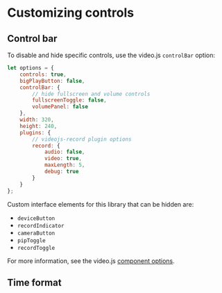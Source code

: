 # Customizing controls

## Control bar

To disable and hide specific controls, use the video.js `controlBar`
option:

```javascript
let options = {
    controls: true,
    bigPlayButton: false,
    controlBar: {
        // hide fullscreen and volume controls
        fullscreenToggle: false,
        volumePanel: false
    },
    width: 320,
    height: 240,
    plugins: {
        // videojs-record plugin options
        record: {
            audio: false,
            video: true,
            maxLength: 5,
            debug: true
        }
    }
};
```

Custom interface elements for this library that can be hidden are:

- `deviceButton`
- `recordIndicator`
- `cameraButton`
- `pipToggle`
- `recordToggle`

For more information, see the video.js [component options](https://github.com/videojs/video.js/blob/master/docs/guides/options.md#component-options).


## Time format


